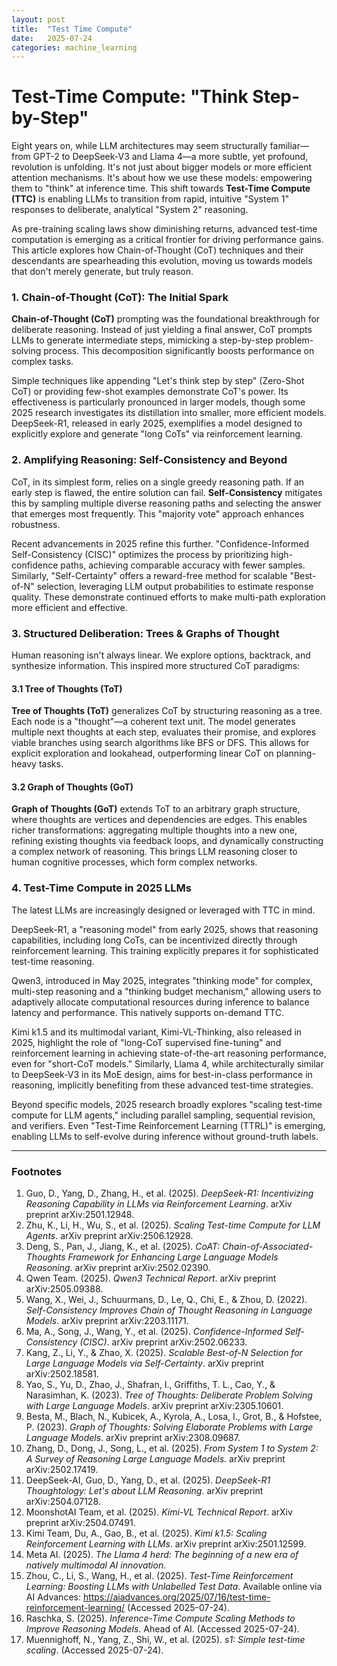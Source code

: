 ```yaml
---
layout: post
title:  "Test Time Compute"
date:   2025-07-24
categories: machine_learning
---
```


# Test-Time Compute: "Think Step-by-Step"

Eight years on, while LLM architectures may seem structurally familiar—from GPT-2 to DeepSeek-V3 and Llama 4—a more subtle, yet profound, revolution is unfolding. It's not just about bigger models or more efficient attention mechanisms. It's about how we use these models: empowering them to "think" at inference time. This shift towards **Test-Time Compute (TTC)** is enabling LLMs to transition from rapid, intuitive "System 1" responses to deliberate, analytical "System 2" reasoning.

As pre-training scaling laws show diminishing returns, advanced test-time computation is emerging as a critical frontier for driving performance gains. This article explores how Chain-of-Thought (CoT) techniques and their descendants are spearheading this evolution, moving us towards models that don't merely generate, but truly reason.

### 1. Chain-of-Thought (CoT): The Initial Spark

**Chain-of-Thought (CoT)** prompting was the foundational breakthrough for deliberate reasoning. Instead of just yielding a final answer, CoT prompts LLMs to generate intermediate steps, mimicking a step-by-step problem-solving process. This decomposition significantly boosts performance on complex tasks.

Simple techniques like appending "Let's think step by step" (Zero-Shot CoT) or providing few-shot examples demonstrate CoT's power. Its effectiveness is particularly pronounced in larger models, though some 2025 research investigates its distillation into smaller, more efficient models. DeepSeek-R1, released in early 2025, exemplifies a model designed to explicitly explore and generate "long CoTs" via reinforcement learning.

### 2. Amplifying Reasoning: Self-Consistency and Beyond

CoT, in its simplest form, relies on a single greedy reasoning path. If an early step is flawed, the entire solution can fail. **Self-Consistency** mitigates this by sampling multiple diverse reasoning paths and selecting the answer that emerges most frequently. This "majority vote" approach enhances robustness.

Recent advancements in 2025 refine this further. "Confidence-Informed Self-Consistency (CISC)" optimizes the process by prioritizing high-confidence paths, achieving comparable accuracy with fewer samples. Similarly, "Self-Certainty" offers a reward-free method for scalable "Best-of-N" selection, leveraging LLM output probabilities to estimate response quality. These demonstrate continued efforts to make multi-path exploration more efficient and effective.

### 3. Structured Deliberation: Trees & Graphs of Thought

Human reasoning isn't always linear. We explore options, backtrack, and synthesize information. This inspired more structured CoT paradigms:

#### 3.1 Tree of Thoughts (ToT)

**Tree of Thoughts (ToT)** generalizes CoT by structuring reasoning as a tree. Each node is a "thought"—a coherent text unit. The model generates multiple next thoughts at each step, evaluates their promise, and explores viable branches using search algorithms like BFS or DFS. This allows for explicit exploration and lookahead, outperforming linear CoT on planning-heavy tasks.

#### 3.2 Graph of Thoughts (GoT)

**Graph of Thoughts (GoT)** extends ToT to an arbitrary graph structure, where thoughts are vertices and dependencies are edges. This enables richer transformations: aggregating multiple thoughts into a new one, refining existing thoughts via feedback loops, and dynamically constructing a complex network of reasoning. This brings LLM reasoning closer to human cognitive processes, which form complex networks.

### 4. Test-Time Compute in 2025 LLMs

The latest LLMs are increasingly designed or leveraged with TTC in mind.

DeepSeek-R1, a "reasoning model" from early 2025, shows that reasoning capabilities, including long CoTs, can be incentivized directly through reinforcement learning. This training explicitly prepares it for sophisticated test-time reasoning.

Qwen3, introduced in May 2025, integrates "thinking mode" for complex, multi-step reasoning and a "thinking budget mechanism," allowing users to adaptively allocate computational resources during inference to balance latency and performance. This natively supports on-demand TTC.

Kimi k1.5 and its multimodal variant, Kimi-VL-Thinking, also released in 2025, highlight the role of "long-CoT supervised fine-tuning" and reinforcement learning in achieving state-of-the-art reasoning performance, even for "short-CoT models." Similarly, Llama 4, while architecturally similar to DeepSeek-V3 in its MoE design, aims for best-in-class performance in reasoning, implicitly benefiting from these advanced test-time strategies.

Beyond specific models, 2025 research broadly explores "scaling test-time compute for LLM agents," including parallel sampling, sequential revision, and verifiers. Even "Test-Time Reinforcement Learning (TTRL)" is emerging, enabling LLMs to self-evolve during inference without ground-truth labels.

---

### Footnotes

1.  Guo, D., Yang, D., Zhang, H., et al. (2025). *DeepSeek-R1: Incentivizing Reasoning Capability in LLMs via Reinforcement Learning*. arXiv preprint arXiv:2501.12948.
2.  Zhu, K., Li, H., Wu, S., et al. (2025). *Scaling Test-time Compute for LLM Agents*. arXiv preprint arXiv:2506.12928.
3.  Deng, S., Pan, J., Jiang, K., et al. (2025). *CoAT: Chain-of-Associated-Thoughts Framework for Enhancing Large Language Models Reasoning*. arXiv preprint arXiv:2502.02390.
4.  Qwen Team. (2025). *Qwen3 Technical Report*. arXiv preprint arXiv:2505.09388.
5.  Wang, X., Wei, J., Schuurmans, D., Le, Q., Chi, E., & Zhou, D. (2022). *Self-Consistency Improves Chain of Thought Reasoning in Language Models*. arXiv preprint arXiv:2203.11171.
6.  Ma, A., Song, J., Wang, Y., et al. (2025). *Confidence-Informed Self-Consistency (CISC)*. arXiv preprint arXiv:2502.06233.
7.  Kang, Z., Li, Y., & Zhao, X. (2025). *Scalable Best-of-N Selection for Large Language Models via Self-Certainty*. arXiv preprint arXiv:2502.18581.
8.  Yao, S., Yu, D., Zhao, J., Shafran, I., Griffiths, T. L., Cao, Y., & Narasimhan, K. (2023). *Tree of Thoughts: Deliberate Problem Solving with Large Language Models*. arXiv preprint arXiv:2305.10601.
9.  Besta, M., Blach, N., Kubicek, A., Kyrola, A., Losa, I., Grot, B., & Hofstee, P. (2023). *Graph of Thoughts: Solving Elaborate Problems with Large Language Models*. arXiv preprint arXiv:2308.09687.
10. Zhang, D., Dong, J., Song, L., et al. (2025). *From System 1 to System 2: A Survey of Reasoning Large Language Models*. arXiv preprint arXiv:2502.17419.
11. DeepSeek-AI, Guo, D., Yang, D., et al. (2025). *DeepSeek-R1 Thoughtology: Let's about LLM Reasoning*. arXiv preprint arXiv:2504.07128.
12. MoonshotAI Team, et al. (2025). *Kimi-VL Technical Report*. arXiv preprint arXiv:2504.07491.
13. Kimi Team, Du, A., Gao, B., et al. (2025). *Kimi k1.5: Scaling Reinforcement Learning with LLMs*. arXiv preprint arXiv:2501.12599.
14. Meta AI. (2025). *The Llama 4 herd: The beginning of a new era of natively multimodal AI innovation*.
15. Zhou, C., Li, S., Wang, H., et al. (2025). *Test-Time Reinforcement Learning: Boosting LLMs with Unlabelled Test Data*. Available online via AI Advances: https://aiadvances.org/2025/07/16/test-time-reinforcement-learning/ (Accessed 2025-07-24).
16. Raschka, S. (2025). *Inference-Time Compute Scaling Methods to Improve Reasoning Models*. Ahead of AI. (Accessed 2025-07-24).
17. Muennighoff, N., Yang, Z., Shi, W., et al. (2025). *s1: Simple test-time scaling*. (Accessed 2025-07-24).